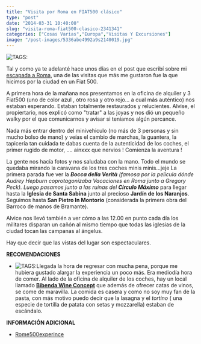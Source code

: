 ```yaml
---
title: "Visita por Roma en FIAT500 clásico"
type: "post"
date: "2014-03-31 10:40:00"
slug: "visita-roma-fiat500-clasico-2341341"
categories: ["Cosas Varias","Europa","Visitas Y Excursiones"]
image: "/post-images/5336abe4992a9s2140019.jpg"
---
```


 ![ TAGS:](/post-images/5336abe4992a9s2140019.jpg "by missviajes")

 Tal y como ya te adelanté hace unos días en el post que escribí sobre mi [escapada a Roma](http://www.missviajes.com/roma-escapada-fecha-regreso-2339722), una de las visitas que más me gustaron fue la que hicimos por la ciudad en un Fiat 500.

 A primera hora de la mañana nos presentamos en la oficina de alquiler y 3 Fiat500 (uno de color azul , otro rosa y otro rojo... a cual más auténtico) nos estaban esperando. Estaban totalmente restaurados y relucientes. Alvise, el propiertario, nos explicó como "tratar" a las joyas y nos dió un pequeño walky por el que comunicarnos y avisar si teniamos algún percance.

 Nada más entrar dentro del minivehiculo (no más de 3 personas y sin mucho bolso de mano) y veías el cambio de marchas, la guantera, la tapicería tan cuidada te dabas cuenta de la autenticidad de los coches, el primer rugido de motor, .... ainxxx que nervios ! Comienza la aventura !

   
 La gente nos hacía fotos y nos saludaba con la mano. Todo el mundo se quedaba mirando la caravana de los tres coches minis minis...jeje La primera parada fue ver la ***Bocca della Verità** (famosa por la película dónde Audrey Hepburn coprotagonizaba Vacaciones en Roma junto a Gregory Peck). Luego pasamos junto a las ruinas del **Círculo Mäximo*** para llegar hasta la **Iglesia de Santa Sabina** junto al precioso **Jardín de los Naranjos**. Seguimos hasta **San Pietro In Montorio** (considerada la primera obra del Barroco de manos de Bramante).

 Alvice nos llevó también a ver cómo a las 12.00 en punto cada día los militares disparan un cañón al mismo tiempo que todas las iglesias de la ciudad tocan las campanas al ángelus.

 Hay que decir que las vistas del lugar son espectaculares.

 **RECOMENDACIONES**

- ![ TAGS:](/post-images/5336ad4a12393s2258032.jpg "local de Bibenda Wine Concept")Llegada la hora de regresar con mucha pena, porque me hubiera gustado alargar la experiencia un poco más. Era mediodía hora de comer. Al lado de la oficina de alquiler de los coches, hay un local llamado [**Bibenda Wine Concept**](http://www.wineconcept.it/wineconcept.php/NOFOLLOW) que además de ofrecer catas de vinos, se come de maravilla. La comida es casera y como no soy muy fan de la pasta, con más motivo puedo decir que la lasagna y el *tortino* ( una especie de tortilla de patata con setas y mozzarella) estaban de escándalo.

 **INFORMACIÓN ADICIONAL**

- [Rome500experince](http://www.rome500exp.com/)